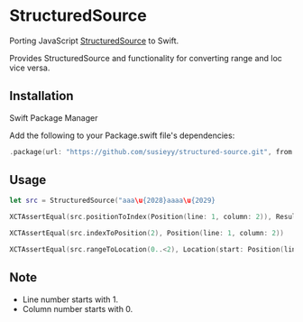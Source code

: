 # StructuredSource

Porting JavaScript [StructuredSource](https://github.com/Constellation/structured-source) to Swift. 

Provides StructuredSource and functionality for converting range and loc vice versa.

## Installation

Swift Package Manager

Add the following to your Package.swift file's dependencies:

```swift
.package(url: "https://github.com/susieyy/structured-source.git", from: "1.0.6"),
```

## Usage

```swift
let src = StructuredSource("aaa\u{2028}aaaa\u{2029}

XCTAssertEqual(src.positionToIndex(Position(line: 1, column: 2)), Result<Int, OutOfRangeError>.success(2))

XCTAssertEqual(src.indexToPosition(2), Position(line: 1, column: 2))

XCTAssertEqual(src.rangeToLocation(0..<2), Location(start: Position(line: 1, column: 0), end: Position(line: 1, column: 2)))
```

## Note

- Line number starts with 1.
- Column number starts with 0.
